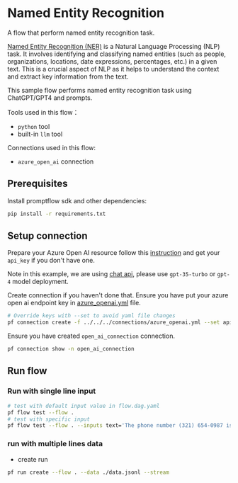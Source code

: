 # Named Entity Recognition

A flow that perform named entity recognition task.

[Named Entity Recognition (NER)](https://en.wikipedia.org/wiki/Named-entity_recognition) is a Natural Language Processing (NLP) task. It involves identifying and classifying named entities (such as people, organizations, locations, date expressions, percentages, etc.) in a given text. This is a crucial aspect of NLP as it helps to understand the context and extract key information from the text.

This sample flow performs named entity recognition task using ChatGPT/GPT4 and prompts.

Tools used in this flow：
- `python` tool
- built-in `llm` tool

Connections used in this flow:
- `azure_open_ai` connection

## Prerequisites

Install promptflow sdk and other dependencies:
```bash
pip install -r requirements.txt
```

## Setup connection
Prepare your Azure Open AI resource follow this [instruction](https://learn.microsoft.com/en-us/azure/cognitive-services/openai/how-to/create-resource?pivots=web-portal) and get your `api_key` if you don't have one.

Note in this example, we are using [chat api](https://learn.microsoft.com/en-us/azure/ai-services/openai/how-to/chatgpt?pivots=programming-language-chat-completions), please use `gpt-35-turbo` or `gpt-4` model deployment.

Create connection if you haven't done that. Ensure you have put your azure open ai endpoint key in [azure_openai.yml](../../../connections/azure_openai.yml) file. 
```bash
# Override keys with --set to avoid yaml file changes
pf connection create -f ../../../connections/azure_openai.yml --set api_key=<your_api_key> api_base=<your_api_base>
```

Ensure you have created `open_ai_connection` connection.
```bash
pf connection show -n open_ai_connection
```


## Run flow

### Run with single line input

```bash
# test with default input value in flow.dag.yaml
pf flow test --flow .
# test with specific input
pf flow test --flow . --inputs text='The phone number (321) 654-0987 is no longer in service' entity_type='phone number'
```

### run with multiple lines data

- create run
```bash
pf run create --flow . --data ./data.jsonl --stream
```


